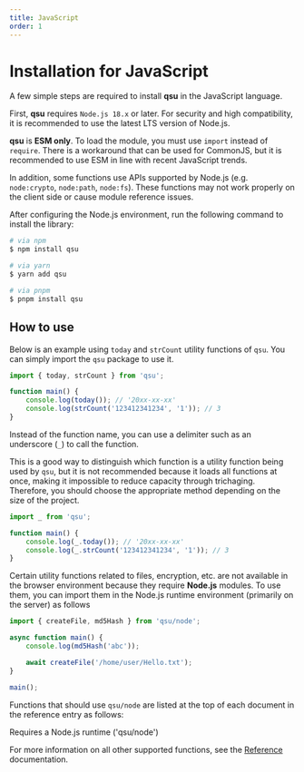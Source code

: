 ```yaml
---
title: JavaScript
order: 1
---
```


# Installation for JavaScript <Badge type="tip" text="JavaScript" />

A few simple steps are required to install **qsu** in the JavaScript language.

First, **qsu** requires `Node.js 18.x` or later. For security and high compatibility, it is recommended to use the latest LTS version of Node.js.

**qsu** is **ESM only**. To load the module, you must use `import` instead of `require`. There is a workaround that can be used for CommonJS, but it is recommended to use ESM in line with recent JavaScript trends.

In addition, some functions use APIs supported by Node.js (e.g. `node:crypto`, `node:path`, `node:fs`). These functions may not work properly on the client side or cause module reference issues.

After configuring the Node.js environment, run the following command to install the library:

```bash
# via npm
$ npm install qsu

# via yarn
$ yarn add qsu

# via pnpm
$ pnpm install qsu
```

## How to use

Below is an example using `today` and `strCount` utility functions of `qsu`. You can simply import the `qsu` package to use it.

```javascript
import { today, strCount } from 'qsu';

function main() {
	console.log(today()); // '20xx-xx-xx'
	console.log(strCount('123412341234', '1')); // 3
}
```

Instead of the function name, you can use a delimiter such as an underscore (`_`) to call the function.

This is a good way to distinguish which function is a utility function being used by `qsu`, but it is not recommended because it loads all functions at once, making it impossible to reduce capacity through trichaging. Therefore, you should choose the appropriate method depending on the size of the project.

```javascript
import _ from 'qsu';

function main() {
	console.log(_.today()); // '20xx-xx-xx'
	console.log(_.strCount('123412341234', '1')); // 3
}
```

Certain utility functions related to files, encryption, etc. are not available in the browser environment because they require **Node.js** modules. To use them, you can import them in the Node.js runtime environment (primarily on the server) as follows

```javascript
import { createFile, md5Hash } from 'qsu/node';

async function main() {
	console.log(md5Hash('abc'));

	await createFile('/home/user/Hello.txt');
}

main();
```

Functions that should use `qsu/node` are listed at the top of each document in the reference entry as follows:

<span class="node-required">Requires a Node.js runtime ('qsu/node')</span>

For more information on all other supported functions, see the [Reference](/reference/index.md) documentation.

